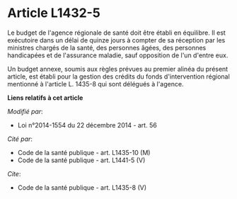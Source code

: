 # Article L1432-5

Le budget de l'agence régionale de santé doit être établi en équilibre. Il est exécutoire dans un délai de quinze jours à
compter de sa réception par les ministres chargés de la santé, des personnes âgées, des personnes handicapées et de
l'assurance maladie, sauf opposition de l'un d'entre eux. 

Un budget annexe, soumis aux règles prévues au premier alinéa du présent article, est établi pour la gestion des crédits du
fonds d'intervention régional mentionné à l'article L. 1435-8 qui sont délégués à l'agence.

**Liens relatifs à cet article**

_Modifié par_:

  - Loi n°2014-1554 du 22 décembre 2014 - art. 56

_Cité par_:

  - Code de la santé publique - art. L1435-10 (M)
  - Code de la santé publique - art. L1441-5 (V)

_Cite_:

  - Code de la santé publique - art. L1435-8 (V)
